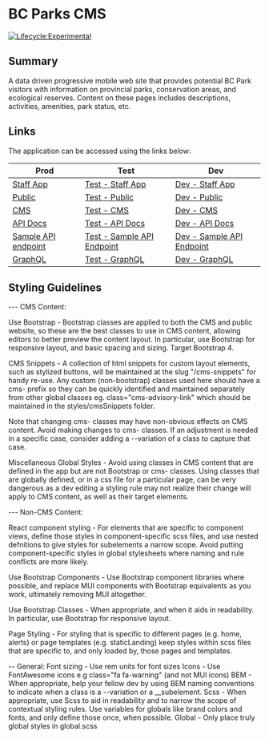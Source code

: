 # BC Parks CMS

[![Lifecycle:Experimental](https://img.shields.io/badge/Lifecycle-Experimental-339999)](<Redirect-URL>)

## Summary

A data driven progressive mobile web site that provides potential BC Park visitors with information on provincial parks, conservation areas, and ecological reserves.  Content on these pages includes descriptions, activities, amenities, park status, etc.

## Links

The application can be accessed using the links below:

Prod | Test | Dev
--- | --- | ---
[Staff App](https://staff.bcparks.ca)                  | [Test - Staff App](https://test-staff.bcparks.ca)                  | [Dev - Staff App](https://dev-staff.bcparks.ca)                   |
[Public](https://beta.bcparks.ca)                      | [Test - Public](https://test-beta.bcparks.ca)                      | [Dev - Public](https://dev-beta.bcparks.ca)                       |
[CMS](https://cms.bcparks.ca)                          | [Test - CMS](https://test-cms.bcparks.ca)                          | [Dev - CMS](https://dev-cms.bcparks.ca)                           |
[API Docs](https://cms.bcparks.ca/documentation)       | [Test - API Docs](https://test-cms.bcparks.ca/documentation)       | [Dev - API Docs](https://dev-cms.bcparks.ca/documentation)        |
[Sample API endpoint](https://cms.bcparks.ca/urgencies)| [Test - Sample API Endpoint](https://test-cms.bcparks.ca/urgencies)| [Dev - Sample API Endpoint](https://dev-cms.bcparks.ca/urgencies) |
[GraphQL](https://cms.bcparks.ca/graphql)              | [Test - GraphQL](https://test-cms.bcparks.ca/graphql)              | [Dev - GraphQL](https://dev-cms.bcparks.ca/graphql)               |

## Styling Guidelines

--- CMS Content:

Use Bootstrap - Bootstrap classes are applied to both the CMS and public website, so these are the best classes to use in CMS content, allowing editors to better preview the content layout. In particular, use Bootstrap for responsive layout, and basic spacing and sizing. Target Bootstrap 4.

CMS Snippets - A collection of html snippets for custom layout elements, such as stylized buttons, will be maintained at the slug "/cms-snippets" for handy re-use. Any custom (non-bootstrap) classes used here should have a cms- prefix so they can be quickly identified and maintained separately from other global classes eg. class="cms-advisory-link" which should be maintained in the styles/cmsSnippets folder.

Note that changing cms- classes may have non-obvious effects on CMS content. Avoid making changes to cms- classes. If an adjustment is needed in a specific case, consider adding a --variation of a class to capture that case.

Miscellaneous Global Styles - Avoid using classes in CMS content that are defined in the app but are not Bootstrap or cms- classes. Using classes that are globally defined, or in a css file for a particular page, can be very dangerous as a dev editing a styling rule may not realize their change will apply to CMS content, as well as their target elements. 

--- Non-CMS Content:

React component styling - For elements that are specific to component views, define those styles in component-specific scss files, and use nested defnitions to give styles for subelements a narrow scope. Avoid putting component-specific styles in global stylesheets where naming and rule conflicts are more likely.

Use Bootstrap Components - Use Bootstrap component libraries where possible, and replace MUI components with Bootstrap equivalents as you work, ultimately removing MUI altogether. 

Use Bootstrap Classes - When appropriate, and when it aids in readability. In particular, use Bootstrap for responsive layout.

Page Styling - For styling that is specific to different pages (e.g. home, alerts) or page templates (e.g. staticLanding) keep styles within scss files that are specific to, and only loaded by, those pages and templates.

-- General:
Font sizing - Use rem units for font sizes
Icons - Use FontAwesome icons e.g class="fa fa-warning" (and not MUI icons)
BEM - When appropriate, help your fellow dev by using BEM naming conventions to indicate when a class is a --variation or a __subelement.
Scss - When appropriate, use Scss to aid in readability and to narrow the scope of contextual styling rules. Use variables for globals like brand colors and fonts, and only define those once, when possible.
Global - Only place truly global styles in global.scss
